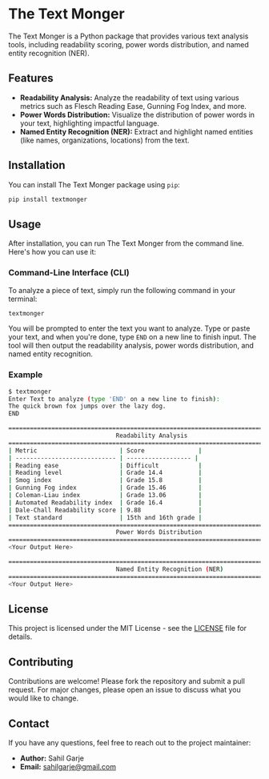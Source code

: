 # The Text Monger

The Text Monger is a Python package that provides various text analysis tools, including readability scoring, power words distribution, and named entity recognition (NER).

## Features

- **Readability Analysis:** Analyze the readability of text using various metrics such as Flesch Reading Ease, Gunning Fog Index, and more.
- **Power Words Distribution:** Visualize the distribution of power words in your text, highlighting impactful language.
- **Named Entity Recognition (NER):** Extract and highlight named entities (like names, organizations, locations) from the text.

## Installation

You can install The Text Monger package using `pip`:

```bash
pip install textmonger
```

## Usage

After installation, you can run The Text Monger from the command line. Here's how you can use it:

### Command-Line Interface (CLI)

To analyze a piece of text, simply run the following command in your terminal:

```bash
textmonger
```

You will be prompted to enter the text you want to analyze. Type or paste your text, and when you're done, type `END` on a new line to finish input. The tool will then output the readability analysis, power words distribution, and named entity recognition.

### Example

```bash
$ textmonger
Enter Text to analyze (type 'END' on a new line to finish):
The quick brown fox jumps over the lazy dog.
END

================================================================================
                              Readability Analysis
================================================================================
| Metric                       | Score               |
| ---------------------------- | ------------------ |
| Reading ease                 | Difficult           |
| Reading level                | Grade 14.4          |
| Smog index                   | Grade 15.8          |
| Gunning Fog index            | Grade 15.46         |
| Coleman-Liau index           | Grade 13.06         |
| Automated Readability index  | Grade 16.4          |
| Dale-Chall Readability score | 9.88                |
| Text standard                | 15th and 16th grade |
================================================================================
                              Power Words Distribution
================================================================================
<Your Output Here>

================================================================================
                              Named Entity Recognition (NER)
================================================================================
<Your Output Here>
```

## License

This project is licensed under the MIT License - see the [LICENSE](LICENSE) file for details.

## Contributing

Contributions are welcome! Please fork the repository and submit a pull request. For major changes, please open an issue to discuss what you would like to change.

## Contact

If you have any questions, feel free to reach out to the project maintainer:

- **Author:** Sahil Garje
- **Email:** sahilgarje@gmail.com
